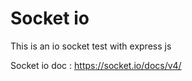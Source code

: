 # Socket io


This is an io socket test with express js

Socket io doc : https://socket.io/docs/v4/
